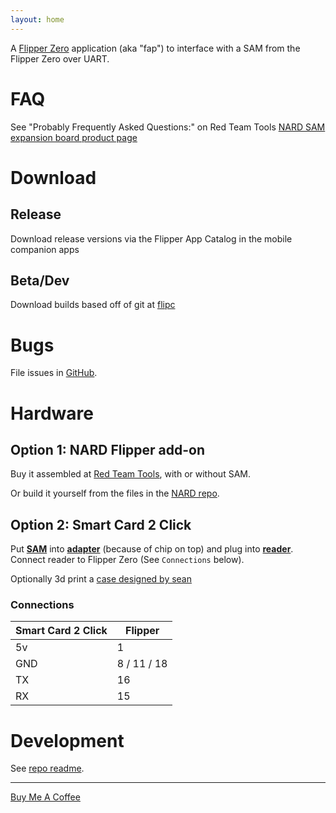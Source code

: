 ```yaml
---
layout: home
---
```

<script src="https://cdn.jsdelivr.net/npm/anchor-js/anchor.min.js"></script>

A [Flipper Zero](https://flipperzero.one/) application (aka "fap") to interface with a SAM from the Flipper Zero over UART.

# FAQ

See "Probably Frequently Asked Questions:" on Red Team Tools [NARD SAM expansion board product page](https://www.redteamtools.com/nard-sam-expansion-board-for-flipper-zero-with-hid-seos-iclass-sam/)

# Download

## Release

Download release versions via the Flipper App Catalog in the mobile companion apps

## Beta/Dev

Download builds based off of git at [flipc](https://flipc.org/bettse/seader?branch=main)

# Bugs

File issues in [GitHub](https://github.com/bettse/seader/issues).

# Hardware

## Option 1: NARD Flipper add-on

Buy it assembled at [Red Team Tools](https://www.redteamtools.com/nard-sam-expansion-board-for-flipper-zero-with-hid-seos-iclass-sam/), with or without SAM.

Or build it yourself from the files in the [NARD repo](https://github.com/killergeek/nard).

## Option 2: Smart Card 2 Click

Put **[SAM](https://www.cdw.com/product/hp-sim-for-hid-iclass-for-hip2-reader-security-sim/4854794)** into **[adapter](https://a.co/d/1E9Zk1h)** (because of chip on top) and plug into **[reader](https://www.mikroe.com/smart-card-2-click)**. Connect reader to Flipper Zero (See `Connections` below).

Optionally 3d print a [case designed by sean](https://www.printables.com/model/543149-case-for-flipper-zero-devboard-smart2click-samsim)

### Connections

| Smart Card 2 Click | Flipper     |
| ------------------ | ----------- |
| 5v                 | 1           |
| GND                | 8 / 11 / 18 |
| TX                 | 16          |
| RX                 | 15          |

# Development

See [repo readme](https://github.com/bettse/seader#seader).

<script>
   anchors.add();
</script>

----


[Buy Me A Coffee](http://buymeacoffee.com/bettse)

